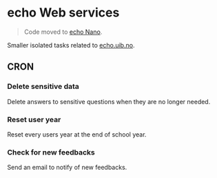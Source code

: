 # echo Web services

> Code moved to [echo Nano](https://github.com/echo-webkom/nano).

Smaller isolated tasks related to [echo.uib.no](https://echo.uib.no).

## CRON

### Delete sensitive data

Delete answers to sensitive questions when they are no longer needed.

### Reset user year

Reset every users year at the end of school year.

### Check for new feedbacks

Send an email to notify of new feedbacks.

